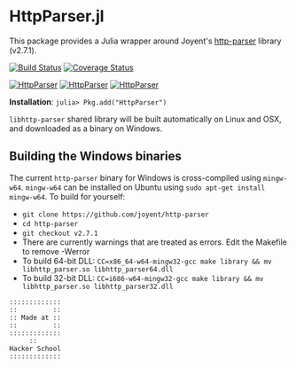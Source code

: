 # HttpParser.jl

This package provides a Julia wrapper around Joyent's [http-parser](https://github.com/joyent/http-parser) library (v2.7.1).

[![Build Status](https://travis-ci.org/JuliaWeb/HttpParser.jl.svg?branch=master)](https://travis-ci.org/JuliaWeb/HttpParser.jl)
[![Coverage Status](https://coveralls.io/repos/JuliaWeb/HttpParser.jl/badge.svg?branch=master)](https://coveralls.io/r/JuliaWeb/HttpParser.jl?branch=master)

[![HttpParser](http://pkg.julialang.org/badges/HttpParser_0.4.svg)](http://pkg.julialang.org/?pkg=HttpParser&ver=0.4)
[![HttpParser](http://pkg.julialang.org/badges/HttpParser_0.5.svg)](http://pkg.julialang.org/?pkg=HttpParser&ver=0.5)
[![HttpParser](http://pkg.julialang.org/badges/HttpParser_0.6.svg)](http://pkg.julialang.org/?pkg=HttpParser&ver=0.6)

**Installation**: `julia> Pkg.add("HttpParser")`

`libhttp-parser` shared library will be built automatically on Linux and OSX, and downloaded as a binary on Windows.

## Building the Windows binaries

The current `http-parser` binary for Windows is cross-compiled using `mingw-w64`.
`mingw-w64` can be installed on Ubuntu using `sudo apt-get install mingw-w64`.
To build for yourself:
 * `git clone https://github.com/joyent/http-parser`
 * `cd http-parser`
 * `git checkout v2.7.1`
 * There are currently warnings that are treated as errors. Edit the Makefile to remove -Werror
 * To build 64-bit DLL: `CC=x86_64-w64-mingw32-gcc make library && mv libhttp_parser.so libhttp_parser64.dll`
 * To build 32-bit DLL: `CC=i686-w64-mingw32-gcc make library && mv libhttp_parser.so libhttp_parser32.dll`

~~~~
:::::::::::::
::         ::
:: Made at ::
::         ::
:::::::::::::
     ::
Hacker School
:::::::::::::
~~~~
